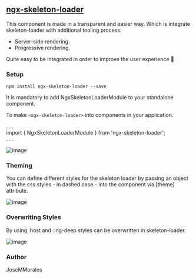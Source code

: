## [ngx-skeleton-loader](https://www.npmjs.com/package/ngx-skeleton-loader)

This component is made in a transparent and easier way. Which is integrate skeleton-loader with additional tooling process. 

- Server-side rendering.
- Progressive rendering.

Quite easy to be integrated in order to improve the user experience 🎉

### Setup

`npm install ngx-skeleton-loader --save`

It is mandatory to add NgxSkeletonLoaderModule to your standalone component. 

To make `<ngx-skeleton-loader>` into components in your application.

. . . </br>
import { NgxSkeletonLoaderModule } from 'ngx-skeleton-loader'; </br>
. . .

![image](https://github.com/JoseMMorales/NgRx-Posts/assets/43299285/23d24650-8777-4a82-b3c4-c9b1434d2825)

### Theming

You can define different styles for the skeleton loader by passing an object with the css styles - in dashed case - into the component via [theme] attribute.

![image](https://github.com/JoseMMorales/NgRx-Posts/assets/43299285/fb426945-52cf-436f-91f6-11d702e73dd6)

### Overwriting Styles

By using :host and ::ng-deep styles can be overwritten in skeleton-loader.

![image](https://github.com/JoseMMorales/Angular-17SSR/assets/43299285/ad7159a7-c649-4085-917a-a8a0b787f12e)

### Author
JoseMMorales
